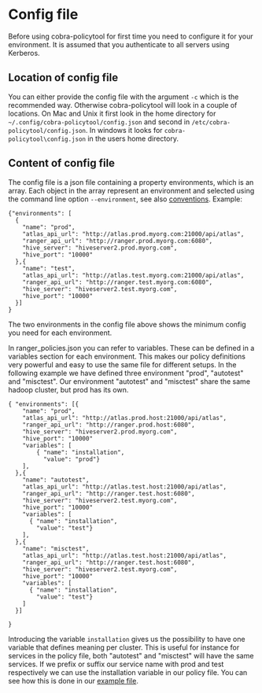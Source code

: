 # Config file

Before using cobra-policytool for first time you need to configure it for your
environment. It is assumed that you authenticate to all servers using Kerberos.

## Location of config file
You can either provide the config file with the argument `-c` which is the 
recommended way. Otherwise cobra-policytool will look in a couple of locations.
On Mac and Unix it first look in the home directory for 
`~/.config/cobra-policytool/config.json` and second in 
`/etc/cobra-policytool/config.json`. In windows it looks for 
`cobra-policytool\config.json` in the users home directory.


## Content of config file
The config file is a json file containing a property environments, which is an array.
Each object in the array represent an environment and selected using the command line 
option `--environment`, see also [conventions](Conventions.md). Example:
```
{"environments": [ 
  {
    "name": "prod",
    "atlas_api_url": "http://atlas.prod.myorg.com:21000/api/atlas",
    "ranger_api_url": "http://ranger.prod.myorg.com:6080",
    "hive_server": "hiveserver2.prod.myorg.com",
    "hive_port": "10000"
  },{
    "name": "test",
    "atlas_api_url": "http://atlas.test.myorg.com:21000/api/atlas",
    "ranger_api_url": "http://ranger.test.myorg.com:6080",
    "hive_server": "hiveserver2.test.myorg.com",
    "hive_port": "10000"
  }]
}
```
The two environments in the config file above shows the minimum config you need
for each environment. 

In ranger_policies.json you can refer to variables. These can be defined in a variables section
for each environment. This makes our policy definitions very powerful and easy to use the same
file for different setups. In the following example we have defined three environment "prod", "autotest" and 
"misctest". Our environment "autotest" and "misctest" share the same hadoop cluster, but prod has its own. 

```
{ "environments": [{
    "name": "prod",
    "atlas_api_url": "http://atlas.prod.host:21000/api/atlas",
    "ranger_api_url": "http://ranger.prod.host:6080",
    "hive_server": "hiveserver2.prod.myorg.com",
    "hive_port": "10000"
    "variables": [
        { "name": "installation",
          "value": "prod"}
    ],
  },{
    "name": "autotest",
    "atlas_api_url": "http://atlas.test.host:21000/api/atlas",
    "ranger_api_url": "http://ranger.test.host:6080",
    "hive_server": "hiveserver2.test.myorg.com",
    "hive_port": "10000"
    "variables": [
      { "name": "installation",
        "value": "test"}
    ],
  },{
    "name": "misctest",
    "atlas_api_url": "http://atlas.test.host:21000/api/atlas",
    "ranger_api_url": "http://ranger.test.host:6080",
    "hive_server": "hiveserver2.test.myorg.com",
    "hive_port": "10000"
    "variables": [
      { "name": "installation",
        "value": "test"}
    ]
  }]

}
```

Introducing the variable `installation` gives us the possibility to have one variable that defines meaning
per cluster. This is useful for instance for services in the policy file, both "autotest" and "misctest" will 
have the same services. If we prefix or suffix our service name with prod and test respectively we can use
the installation variable in our policy file. You can see how this is done in our 
[example file](../example/ranger_policies.json).